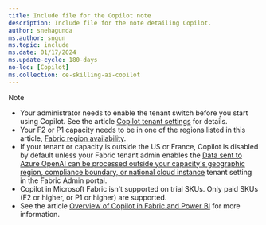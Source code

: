 ```yaml
---
title: Include file for the Copilot note
description: Include file for the note detailing Copilot.
author: snehagunda
ms.author: sngun
ms.topic: include
ms.date: 01/17/2024
ms.update-cycle: 180-days
no-loc: [Copilot]
ms.collection: ce-skilling-ai-copilot
---
```


> [!NOTE]
>
> - Your administrator needs to enable the tenant switch before you start using Copilot. See the article [Copilot tenant settings](../admin/service-admin-portal-copilot.md) for details. 
> - Your F2 or P1 capacity needs to be in one of the regions listed in this article, [Fabric region availability](../admin/region-availability.md).
> - If your tenant or capacity is outside the US or France, Copilot is disabled by default unless your Fabric tenant admin enables the [Data sent to Azure OpenAI can be processed outside your capacity's geographic region, compliance boundary, or national cloud instance](/fabric/admin/service-admin-portal-copilot) tenant setting in the Fabric Admin portal.
> - Copilot in Microsoft Fabric isn't supported on trial SKUs. Only paid SKUs (F2 or higher, or P1 or higher) are supported.
> - See the article [Overview of Copilot in Fabric and Power BI](../fundamentals/copilot-fabric-overview.md) for more information.
